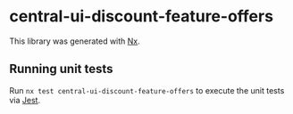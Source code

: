 # central-ui-discount-feature-offers

This library was generated with [Nx](https://nx.dev).

## Running unit tests

Run `nx test central-ui-discount-feature-offers` to execute the unit tests via [Jest](https://jestjs.io).
